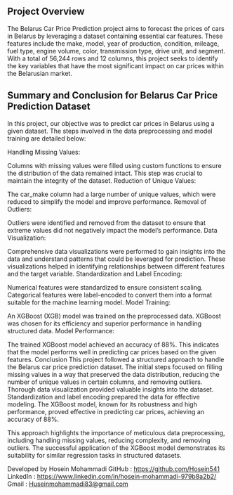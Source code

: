 ## Project Overview

The Belarus Car Price Prediction project aims to forecast the prices of cars in Belarus by leveraging a dataset containing essential car features. These features include the make, model, year of production, condition, mileage, fuel type, engine volume, color, transmission type, drive unit, and segment. With a total of 56,244 rows and 12 columns, this project seeks to identify the key variables that have the most significant impact on car prices within the Belarusian market.

## Summary and Conclusion for Belarus Car Price Prediction Dataset
In this project, our objective was to predict car prices in Belarus using a given dataset. The steps involved in the data preprocessing and model training are detailed below:

Handling Missing Values:

Columns with missing values were filled using custom functions to ensure the distribution of the data remained intact. This step was crucial to maintain the integrity of the dataset.
Reduction of Unique Values:

The car_make column had a large number of unique values, which were reduced to simplify the model and improve performance.
Removal of Outliers:

Outliers were identified and removed from the dataset to ensure that extreme values did not negatively impact the model’s performance.
Data Visualization:

Comprehensive data visualizations were performed to gain insights into the data and understand patterns that could be leveraged for prediction. These visualizations helped in identifying relationships between different features and the target variable.
Standardization and Label Encoding:

Numerical features were standardized to ensure consistent scaling.
Categorical features were label-encoded to convert them into a format suitable for the machine learning model.
Model Training:

An XGBoost (XGB) model was trained on the preprocessed data. XGBoost was chosen for its efficiency and superior performance in handling structured data.
Model Performance:

The trained XGBoost model achieved an accuracy of 88%. This indicates that the model performs well in predicting car prices based on the given features.
Conclusion
This project followed a structured approach to handle the Belarus car price prediction dataset. The initial steps focused on filling missing values in a way that preserved the data distribution, reducing the number of unique values in certain columns, and removing outliers. Thorough data visualization provided valuable insights into the dataset. Standardization and label encoding prepared the data for effective modeling. The XGBoost model, known for its robustness and high performance, proved effective in predicting car prices, achieving an accuracy of 88%.

This approach highlights the importance of meticulous data preprocessing, including handling missing values, reducing complexity, and removing outliers. The successful application of the XGBoost model demonstrates its suitability for similar regression tasks in structured datasets.

Developed by Hosein Mohammadi
GitHub : https://github.com/Hosein541
LinkedIn : https://www.linkedin.com/in/hosein-mohammadi-979b8a2b2/
Gmail : Huseinmohammadi83@gmail.com
